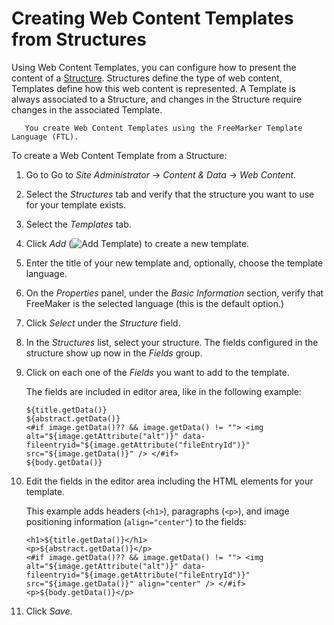 # Creating Web Content Templates from Structures

Using Web Content Templates, you can configure how to present the content of a [Structure](./03-editing-and-configuring-structures-content.md). Structures define the type of web content, Templates define how this web content is represented. A Template is always associated to a Structure, and changes in the Structure require changes in the associated Template.

```note::
   You create Web Content Templates using the FreeMarker Template Language (FTL).
```

To create a Web Content Template from a Structure:

1. Go to Go to *Site Administrator* &rarr; *Content & Data* &rarr; *Web Content*.
1. Select the *Structures* tab and verify that the structure you want to use for your template exists.
1. Select the *Templates* tab.
1. Click *Add* (![Add Template](../../../../images/icon-add.png)) to create a new template.
1. Enter the title of your new template and, optionally, choose the template language.
1. On the *Properties* panel, under the *Basic Information* section, verify that FreeMaker is the selected language (this is the default option.) 
1. Click *Select* under the *Structure* field.
1. In the *Structures* list, select your structure.
   The fields configured in the structure show up now in the *Fields* group.
1. Click on each one of the *Fields* you want to add to the template.
   
   The fields are included in editor area, like in the following example:

    ```markup
    ${title.getData()}
    ${abstract.getData()}
    <#if image.getData()?? && image.getData() != ""> <img alt="${image.getAttribute("alt")}" data-fileentryid="${image.getAttribute("fileEntryId")}" src="${image.getData()}" /> </#if>
    ${body.getData()}
    ```

1. Edit the fields in the editor area including the HTML elements for your template.
    
   This example adds headers (`<h1>`), paragraphs (`<p>`), and image positioning information (`align="center"`) to the fields: 

    ```markup
    <h1>${title.getData()}</h1>
    <p>${abstract.getData()}</p>
    <#if image.getData()?? && image.getData() != ""> <img alt="${image.getAttribute("alt")}" data-fileentryid="${image.getAttribute("fileEntryId")}" src="${image.getData()}" align="center" /> </#if>
    <p>${body.getData()}</p>
    ```

1. Click *Save*.